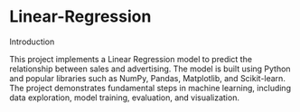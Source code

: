 # Linear-Regression
Introduction

This project implements a Linear Regression model to predict the relationship between sales and advertising. The model is built using Python and popular libraries such as NumPy, Pandas, Matplotlib, and Scikit-learn. The project demonstrates fundamental steps in machine learning, including data exploration, model training, evaluation, and visualization.
